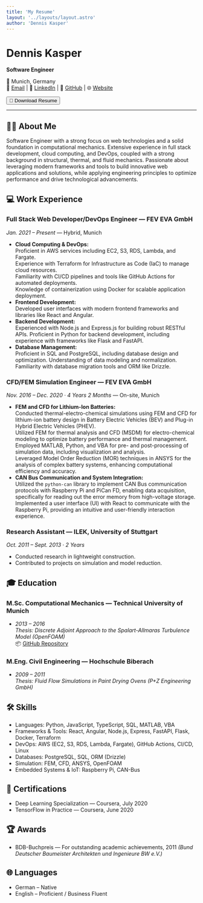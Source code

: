 ```yaml
---
title: 'My Resume'
layout: '../layouts/layout.astro'
author: 'Dennis Kasper'
---
```


<div class="markdown-content">

# Dennis Kasper

**Software Engineer**

📍 Munich, Germany  
📧 [Email](mailto:dennis.m.kasper@gmail.com) | 💼 [LinkedIn](https://linkedin.com/in/denniskasper) | 🐙 [GitHub](https://github.com/denniskasper) | 🌐 [Website](https://denniskasper.com)

<div class="mt-4 mb-6">
  <a href="/resume.pdf" download="dennis-kasper-resume.pdf">
    <button class="bg-blue-600 bg-opacity-40 text-white px-3 py-1.5 rounded-md hover:bg-opacity-70 transition text-sm font-normal">
      📄 Download Resume
    </button>
  </a>
</div>

---

## 🧑‍💼 About Me

<div class="about-me-section">

Software Engineer with a strong focus on web technologies and a solid foundation in computational mechanics. Extensive experience in full stack development, cloud computing, and DevOps, coupled with a strong background in structural, thermal, and fluid mechanics. Passionate about leveraging modern frameworks and tools to build innovative web applications and solutions, while applying engineering principles to optimize performance and drive technological advancements.

</div>

## 💻 Work Experience

<div class="expertise-section">

### Full Stack Web Developer/DevOps Engineer — FEV EVA GmbH

_Jan. 2021 – Present_ — Hybrid, Munich

- **Cloud Computing & DevOps:**  
  Proficient in AWS services including EC2, S3, RDS, Lambda, and Fargate.  
  Experience with Terraform for Infrastructure as Code (IaC) to manage cloud resources.  
  Familiarity with CI/CD pipelines and tools like GitHub Actions for automated deployments.  
  Knowledge of containerization using Docker for scalable application deployment.
- **Frontend Development:**  
  Developed user interfaces with modern frontend frameworks and libraries like React and Angular.
- **Backend Development:**  
  Experienced with Node.js and Express.js for building robust RESTful APIs.
  Proficient in Python for backend development, including experience with frameworks like Flask and FastAPI.
- **Database Management:**  
  Proficient in SQL and PostgreSQL, including database design and optimization.
  Understanding of data modeling and normalization.
  Familiarity with database migration tools and ORM like Drizzle.

</div>

<div class="expertise-section">

### CFD/FEM Simulation Engineer — FEV EVA GmbH

_Nov. 2016 – Dec. 2020 · 4 Years 2 Months_ — On-site, Munich

- **FEM and CFD for Lithium-Ion Batteries:**  
  Conducted thermal-electro-chemical simulations using FEM and CFD for lithium-ion battery design in Battery Electric Vehicles (BEV) and Plug-in Hybrid Electric Vehicles (PHEV).  
  Utilized FEM for thermal analysis and CFD (MSDM) for electro-chemical modeling to optimize battery performance and thermal management.  
  Employed MATLAB, Python, and VBA for pre- and post-processing of simulation data, including visualization and analysis.  
  Leveraged Model Order Reduction (MOR) techniques in ANSYS for the analysis of complex battery systems, enhancing computational efficiency and accuracy.
- **CAN Bus Communication and System Integration:**  
  Utilized the `python-can` library to implement CAN Bus communication protocols with Raspberry Pi and PiCan FD, enabling data acquisition, specifically for reading out the error memory from high-voltage storage.  
  Implemented a user interface (UI) with React to communicate with the Raspberry Pi, providing an intuitive and user-friendly interaction experience.

</div>

<div class="expertise-section">

### Research Assistant — ILEK, University of Stuttgart

_Oct. 2011 – Sept. 2013 · 2 Years_

</div>

- Conducted research in lightweight construction.
- Contributed to projects on simulation and model reduction.

## 🎓 Education

### M.Sc. Computational Mechanics — Technical University of Munich

- _2013 – 2016_  
  _Thesis: Discrete Adjoint Approach to the Spalart-Allmaras Turbulence Model (OpenFOAM)_  
  📦 [GitHub Repository](https://github.com/denniskasper/OpenFOAM301)

### M.Eng. Civil Engineering — Hochschule Biberach

- _2009 – 2011_  
  _Thesis: Fluid Flow Simulations in Paint Drying Ovens (P+Z Engineering GmbH)_

## 🛠 Skills

- Languages: Python, JavaScript, TypeScript, SQL, MATLAB, VBA
- Frameworks & Tools: React, Angular, Node.js, Express, FastAPI, Flask, Docker, Terraform
- DevOps: AWS (EC2, S3, RDS, Lambda, Fargate), GitHub Actions, CI/CD, Linux
- Databases: PostgreSQL, SQL, ORM (Drizzle)
- Simulation: FEM, CFD, ANSYS, OpenFOAM
- Embedded Systems & IoT: Raspberry Pi, CAN-Bus

## 📜 Certifications

- Deep Learning Specialization — Coursera, July 2020
- TensorFlow in Practice — Coursera, June 2020

## 🏆 Awards

- BDB-Buchpreis — For outstanding academic achievements, 2011
  _(Bund Deutscher Baumeister Architekten und Ingenieure BW e.V.)_

## 🌐 Languages

- German – Native
- English – Proficient / Business Fluent

</div>

